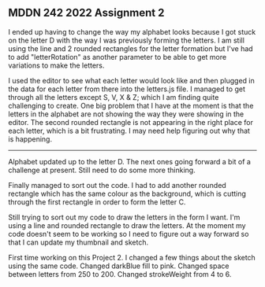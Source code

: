 ## MDDN 242 2022 Assignment 2
I ended up having to change the way my alphabet looks because I got stuck on the letter D with the way I was previously forming the letters. I am still using the line and 2 rounded rectangles for the letter formation but I've had to add "letterRotation" as another parameter to be able to get more variations to make the letters.

I used the editor to see what each letter would look like and then plugged in the data for each letter from there into the letters.js file. I managed to get through all the letters except S, V, X & Z; which I am finding quite challenging to create. One big problem that I have at the moment is that the letters in the alphabet are not showing the way they were showing in the editor. The second rounded rectangle is not appearing in the right place for each letter, which is a bit frustrating. I may need help figuring out why that is happening.

---------------------------------------------
Alphabet updated up to the letter D. The next ones going forward a bit of a challenge at present. Still need to do some more thinking.

Finally managed to sort out the code. I had to add another rounded rectangle which has the same colour as the background, which is cutting through the first rectangle in order to form the letter C.


Still trying to sort out my code to draw the letters in the form I want. I'm using a line and rounded rectangle to draw the letters. At the moment my code doesn't seem to be working so I need to figure out a way forward so that I can update my thumbnail and sketch.



First time working on this Project 2. I changed a few things about the sketch using the same code. Changed darkBlue fill to pink. Changed space between letters from 250 to 200. Changed strokeWeight from 4 to 6.
